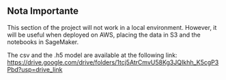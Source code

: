 ## Nota Importante

This section of the project will not work in a local environment. However, it will be useful when deployed on AWS, placing the data in S3 and the notebooks in SageMaker.

The csv and the .h5 model are available at the following link:
https://drive.google.com/drive/folders/1tcj5AtrCmvU58Kg3JQIkhh_K5cgP3Pbd?usp=drive_link